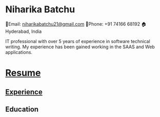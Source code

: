 # **Niharika Batchu**
📧Email: niharikabatchu21@gmail.com 📱Phone: +91 74166 68192 🏠Hyderabad, India

IT professional with over 5 years of experience in software technical writing. My experience has been gained working in the SAAS and Web applications.

# [**Resume**](./Topic/Resume.md)

## [**Experience**](./Topic/Experience.md)
## **Education**
